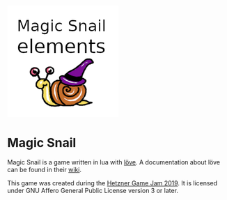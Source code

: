 ![](assets/images/snail_icon.png)

Magic Snail
===========

Magic Snail is a game written in lua with [löve](https://love2d.org).
A documentation about löve can be found in their [wiki](https://love2d.org/wiki/Main_Page).

This game was created during the [Hetzner Game Jam 2019](https://github.com/hetzneronline/game-jam).
It is licensed under GNU Affero General Public License version 3 or later.